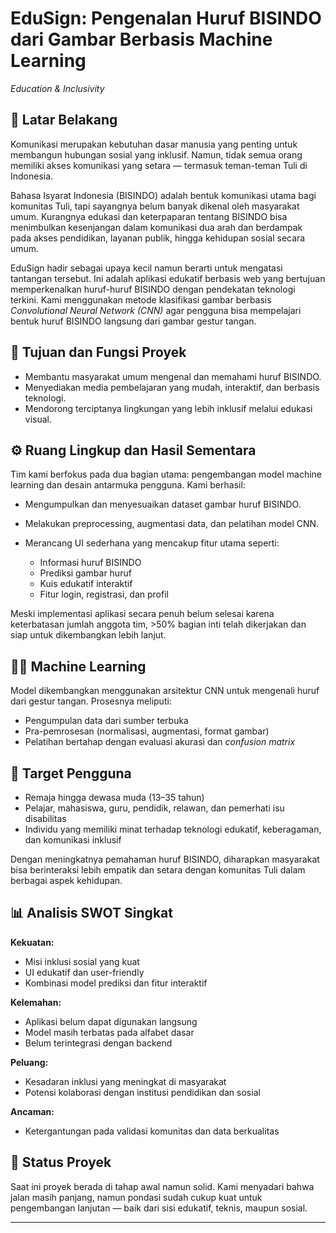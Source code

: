 # EduSign: Pengenalan Huruf BISINDO dari Gambar Berbasis Machine Learning  

*Education & Inclusivity*

## 📘 Latar Belakang

Komunikasi merupakan kebutuhan dasar manusia yang penting untuk membangun hubungan sosial yang inklusif. Namun, tidak semua orang memiliki akses komunikasi yang setara — termasuk teman-teman Tuli di Indonesia.

Bahasa Isyarat Indonesia (BISINDO) adalah bentuk komunikasi utama bagi komunitas Tuli, tapi sayangnya belum banyak dikenal oleh masyarakat umum. Kurangnya edukasi dan keterpaparan tentang BISINDO bisa menimbulkan kesenjangan dalam komunikasi dua arah dan berdampak pada akses pendidikan, layanan publik, hingga kehidupan sosial secara umum.

EduSign hadir sebagai upaya kecil namun berarti untuk mengatasi tantangan tersebut. Ini adalah aplikasi edukatif berbasis web yang bertujuan memperkenalkan huruf-huruf BISINDO dengan pendekatan teknologi terkini. Kami menggunakan metode klasifikasi gambar berbasis *Convolutional Neural Network (CNN)* agar pengguna bisa mempelajari bentuk huruf BISINDO langsung dari gambar gestur tangan.

## 🎯 Tujuan dan Fungsi Proyek

* Membantu masyarakat umum mengenal dan memahami huruf BISINDO.
* Menyediakan media pembelajaran yang mudah, interaktif, dan berbasis teknologi.
* Mendorong terciptanya lingkungan yang lebih inklusif melalui edukasi visual.

## ⚙️ Ruang Lingkup dan Hasil Sementara

Tim kami berfokus pada dua bagian utama: pengembangan model machine learning dan desain antarmuka pengguna. Kami berhasil:

* Mengumpulkan dan menyesuaikan dataset gambar huruf BISINDO.
* Melakukan preprocessing, augmentasi data, dan pelatihan model CNN.
* Merancang UI sederhana yang mencakup fitur utama seperti:

  * Informasi huruf BISINDO
  * Prediksi gambar huruf
  * Kuis edukatif interaktif
  * Fitur login, registrasi, dan profil

Meski implementasi aplikasi secara penuh belum selesai karena keterbatasan jumlah anggota tim, >50% bagian inti telah dikerjakan dan siap untuk dikembangkan lebih lanjut.

## 👨‍💻 Machine Learning

Model dikembangkan menggunakan arsitektur CNN untuk mengenali huruf dari gestur tangan. Prosesnya meliputi:

* Pengumpulan data dari sumber terbuka
* Pra-pemrosesan (normalisasi, augmentasi, format gambar)
* Pelatihan bertahap dengan evaluasi akurasi dan *confusion matrix*

## 👤 Target Pengguna

* Remaja hingga dewasa muda (13–35 tahun)
* Pelajar, mahasiswa, guru, pendidik, relawan, dan pemerhati isu disabilitas
* Individu yang memiliki minat terhadap teknologi edukatif, keberagaman, dan komunikasi inklusif

Dengan meningkatnya pemahaman huruf BISINDO, diharapkan masyarakat bisa berinteraksi lebih empatik dan setara dengan komunitas Tuli dalam berbagai aspek kehidupan.

## 📊 Analisis SWOT Singkat

**Kekuatan:**

* Misi inklusi sosial yang kuat
* UI edukatif dan user-friendly
* Kombinasi model prediksi dan fitur interaktif

**Kelemahan:**

* Aplikasi belum dapat digunakan langsung
* Model masih terbatas pada alfabet dasar
* Belum terintegrasi dengan backend

**Peluang:**

* Kesadaran inklusi yang meningkat di masyarakat
* Potensi kolaborasi dengan institusi pendidikan dan sosial

**Ancaman:**

* Ketergantungan pada validasi komunitas dan data berkualitas

## 🚧 Status Proyek

Saat ini proyek berada di tahap awal namun solid. Kami menyadari bahwa jalan masih panjang, namun pondasi sudah cukup kuat untuk pengembangan lanjutan — baik dari sisi edukatif, teknis, maupun sosial.

---

